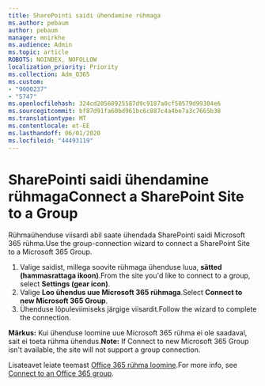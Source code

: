```yaml
---
title: SharePointi saidi ühendamine rühmaga
ms.author: pebaum
author: pebaum
manager: mnirkhe
ms.audience: Admin
ms.topic: article
ROBOTS: NOINDEX, NOFOLLOW
localization_priority: Priority
ms.collection: Adm_O365
ms.custom:
- "9000237"
- "5747"
ms.openlocfilehash: 324cd20560925587d9c9187a0cf50579d99304e6
ms.sourcegitcommit: bf87d91fa60bd961bc6c887c4a4be7a3c7665b38
ms.translationtype: MT
ms.contentlocale: et-EE
ms.lasthandoff: 06/01/2020
ms.locfileid: "44493119"
---
```

# <a name="connect-a-sharepoint-site-to-a-group"></a><span data-ttu-id="014df-102">SharePointi saidi ühendamine rühmaga</span><span class="sxs-lookup"><span data-stu-id="014df-102">Connect a SharePoint Site to a Group</span></span>

<span data-ttu-id="014df-103">Rühmaühenduse viisardi abil saate ühendada SharePointi saidi Microsoft 365 rühma.</span><span class="sxs-lookup"><span data-stu-id="014df-103">Use the group-connection wizard to connect a SharePoint Site to a Microsoft 365 Group.</span></span>

1. <span data-ttu-id="014df-104">Valige saidist, millega soovite rühmaga ühenduse luua, **sätted (hammasrattaga ikoon)**.</span><span class="sxs-lookup"><span data-stu-id="014df-104">From the site you'd like to connect to a group, select  **Settings (gear icon)**.</span></span>
2. <span data-ttu-id="014df-105">Valige **Loo ühendus uue Microsoft 365 rühmaga**.</span><span class="sxs-lookup"><span data-stu-id="014df-105">Select  **Connect to new Microsoft 365 Group**.</span></span>
3. <span data-ttu-id="014df-106">Ühenduse lõpuleviimiseks järgige viisardit.</span><span class="sxs-lookup"><span data-stu-id="014df-106">Follow the wizard to complete the connection.</span></span>

<span data-ttu-id="014df-107">**Märkus:**  Kui ühenduse loomine uue Microsoft 365 rühma ei ole saadaval, sait ei toeta rühma ühendus.</span><span class="sxs-lookup"><span data-stu-id="014df-107">**Note:**  If Connect to new Microsoft 365 Group isn't available, the site will not support a group connection.</span></span>

<span data-ttu-id="014df-108">Lisateavet leiate teemast [Office 365 rühma loomine](https://docs.microsoft.com/sharepoint/dev/transform/modernize-connect-to-office365-group).</span><span class="sxs-lookup"><span data-stu-id="014df-108">For more info, see  [Connect to an Office 365 group](https://docs.microsoft.com/sharepoint/dev/transform/modernize-connect-to-office365-group).</span></span>